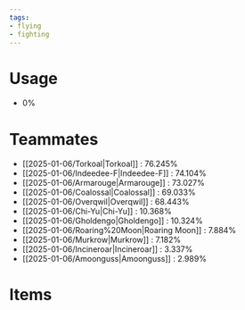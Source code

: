 ```yaml
---
tags:
- flying
- fighting
---
```

# Usage
- 0%
# Teammates
- [[2025-01-06/Torkoal|Torkoal]] : 76.245%
- [[2025-01-06/Indeedee-F|Indeedee-F]] : 74.104%
- [[2025-01-06/Armarouge|Armarouge]] : 73.027%
- [[2025-01-06/Coalossal|Coalossal]] : 69.033%
- [[2025-01-06/Overqwil|Overqwil]] : 68.443%
- [[2025-01-06/Chi-Yu|Chi-Yu]] : 10.368%
- [[2025-01-06/Gholdengo|Gholdengo]] : 10.324%
- [[2025-01-06/Roaring%20Moon|Roaring Moon]] : 7.884%
- [[2025-01-06/Murkrow|Murkrow]] : 7.182%
- [[2025-01-06/Incineroar|Incineroar]] : 3.337%
- [[2025-01-06/Amoonguss|Amoonguss]] : 2.989%
# Items